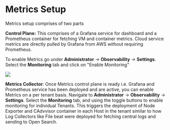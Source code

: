 # Metrics Setup

Metrics setup comprises of two parts

**Control Plane:** This comprises of a Grafana service for dashboard and a Prometheus container for fetching VM and container metrics. Cloud service metrics are directly pulled by Grafana from AWS without requiring Prometheus.&#x20;

&#x20;To enable Metrics go under **Administrator** -> **Observability** -> **Settings**. Select the **Monitoring** tab and click on "Enable Monitoring"&#x20;

![](<../../../.gitbook/assets/image (21) (1).png>)

**Metrics Collector**: Once Metrics control plane is ready i.e. Grafana and Prometheus service has been deployed and are active, you can enable Metrics on a per tenant basis. Navigate to **Administrator** -> **Observability** -> **Settings**. Select the **Monitoring** tab, and using the toggle buttons to enable monitoring for individual Tenants. This triggers the deployment of Node Exporter and CAdvvisor container in each Host in the tenant similar to how Log Collectors like File beat were deployed for fetching central logs and sending to Open Search.&#x20;
